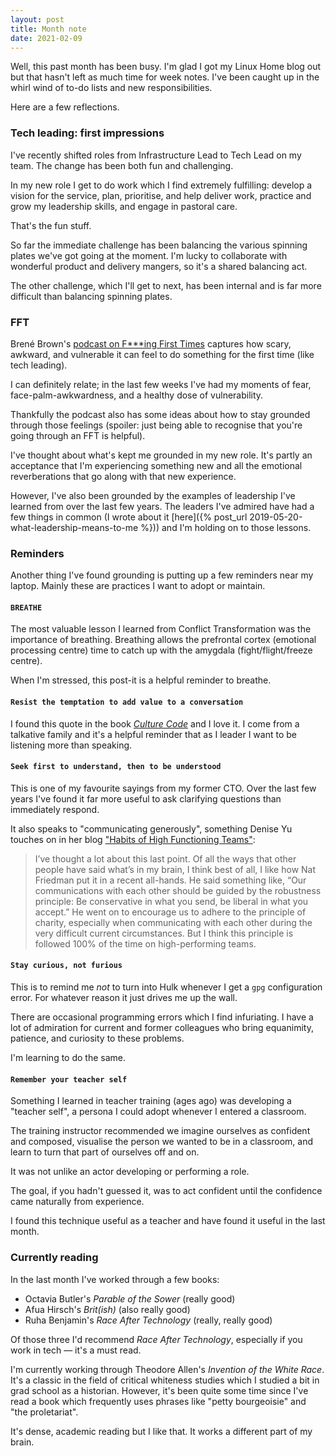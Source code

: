 ```yaml
---
layout: post
title: Month note
date: 2021-02-09
---
```


Well, this past month has been busy. I'm glad I got my Linux Home blog out but that hasn't left as much time for week notes. I've been caught up in the whirl wind of to-do lists and new responsibilities.

Here are a few reflections.

### Tech leading: first impressions

I've recently shifted roles from Infrastructure Lead to Tech Lead on my team. The change has been both fun and challenging.

In my new role I get to do work which I find extremely fulfilling: develop a vision for the service, plan, prioritise, and help deliver work, practice and grow my leadership skills, and engage in pastoral care.

That's the fun stuff. 

So far the immediate challenge has been balancing the various spinning plates we've got going at the moment. I'm lucky to collaborate with wonderful product and delivery mangers, so it's a shared balancing act.

The other challenge, which I'll get to next, has been internal and is far more difficult than balancing spinning plates.

### FFT

Brené Brown's [podcast on F***ing First Times](https://brenebrown.com/podcast/brene-on-ffts/) captures how scary, awkward, and vulnerable it can feel to do something for the first time (like tech leading).

I can definitely relate; in the last few weeks I've had my moments of fear, face-palm-awkwardness, and a healthy dose of vulnerability.

Thankfully the podcast also has some ideas about how to stay grounded through those feelings (spoiler: just being able to recognise that you're going through an FFT is helpful).

I've thought about what's kept me grounded in my new role. It's partly an acceptance that I'm experiencing something new and all the emotional reverberations that go along with that new experience. 

However, I've also been grounded by the examples of leadership I've learned from over the last few years. The leaders I've admired have had a few things in common (I wrote about it [here]({% post_url 2019-05-20-what-leadership-means-to-me %})) and I'm holding on to those lessons.

### Reminders

Another thing I've found grounding is putting up a few reminders near my laptop. Mainly these are practices I want to adopt or maintain.

#### `BREATHE`

The most valuable lesson I learned from Conflict Transformation was the importance of breathing. Breathing allows the prefrontal cortex (emotional processing centre) time to catch up with the amygdala (fight/flight/freeze centre).

When I'm stressed, this post-it is a helpful reminder to breathe.

#### `Resist the temptation to add value to a conversation`

I found this quote in the book [_Culture Code_](http://danielcoyle.com/the-culture-code/) and I love it. I come from a talkative family and it's a helpful reminder that as I leader I want to be listening more than speaking. 

#### `Seek first to understand, then to be understood`

This is one of my favourite sayings from my former CTO. Over the last few years I've found it far more useful to ask clarifying questions than immediately respond.

It also speaks to "communicating generously", something Denise Yu touches on in her blog ["Habits of High Functioning Teams"](https://deniseyu.io/2020/05/23/habits-of-high-performing-teams.html):

> I’ve thought a lot about this last point. Of all the ways that other people have said what’s in my brain, I think best of all, I like how Nat Friedman put it in a recent all-hands. He said something like, “Our communications with each other should be guided by the robustness principle: Be conservative in what you send, be liberal in what you accept.” He went on to encourage us to adhere to the principle of charity, especially when communicating with each other during the very difficult current circumstances. But I think this principle is followed 100% of the time on high-performing teams.

#### `Stay curious, not furious`

This is to remind me _not_ to turn into Hulk whenever I get a `gpg` configuration error. For whatever reason it just drives me up the wall. 

There are occasional programming errors which I find infuriating. I have a lot of admiration for current and former colleagues who bring equanimity, patience, and curiosity to these problems.

I'm learning to do the same. 

#### `Remember your teacher self`

Something I learned in teacher training (ages ago) was developing a "teacher self", a persona I could adopt whenever I entered a classroom. 

The training instructor recommended we imagine ourselves as confident and composed, visualise the person we wanted to be in a classroom, and learn to turn that part of ourselves off and on. 

It was not unlike an actor developing or performing a role.

The goal, if you hadn't guessed it, was to act confident until the confidence came naturally from experience.

I found this technique useful as a teacher and have found it useful in the last month.

### Currently reading

In the last month I've worked through a few books:

* Octavia Butler's _Parable of the Sower_ (really good)
* Afua Hirsch's _Brit(ish)_ (also really good)
* Ruha Benjamin's _Race After Technology_ (really, really good)

Of those three I'd recommend _Race After Technology_, especially if you work in tech –– it's a must read. 

I'm currently working through Theodore Allen's _Invention of the White Race_. It's a classic in the field of critical whiteness studies which I studied a bit in grad school as a historian. However, it's been quite some time since I've read a book which frequently uses phrases like "petty bourgeoisie" and "the proletariat".

It's dense, academic reading but I like that. It works a different part of my brain.

